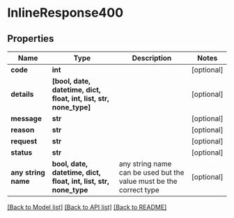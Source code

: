 # InlineResponse400


## Properties
Name | Type | Description | Notes
------------ | ------------- | ------------- | -------------
**code** | **int** |  | [optional] 
**details** | **[bool, date, datetime, dict, float, int, list, str, none_type]** |  | [optional] 
**message** | **str** |  | [optional] 
**reason** | **str** |  | [optional] 
**request** | **str** |  | [optional] 
**status** | **str** |  | [optional] 
**any string name** | **bool, date, datetime, dict, float, int, list, str, none_type** | any string name can be used but the value must be the correct type | [optional]

[[Back to Model list]](../README.md#documentation-for-models) [[Back to API list]](../README.md#documentation-for-api-endpoints) [[Back to README]](../README.md)


